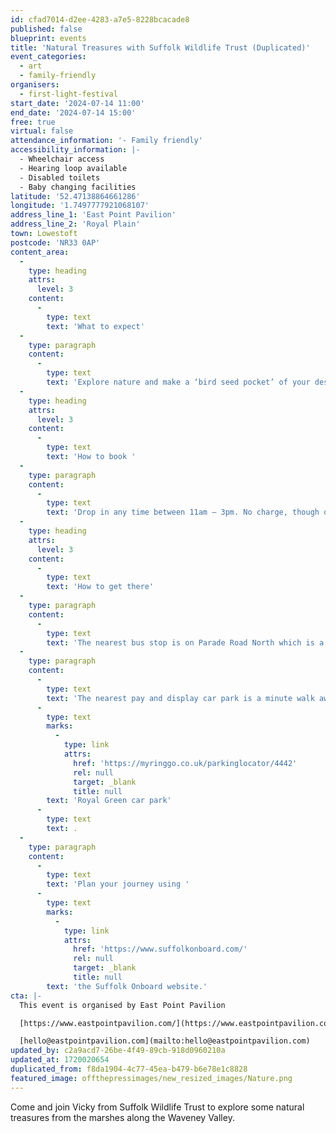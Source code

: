 ```yaml
---
id: cfad7014-d2ee-4283-a7e5-8228bcacade8
published: false
blueprint: events
title: 'Natural Treasures with Suffolk Wildlife Trust (Duplicated)'
event_categories:
  - art
  - family-friendly
organisers:
  - first-light-festival
start_date: '2024-07-14 11:00'
end_date: '2024-07-14 15:00'
free: true
virtual: false
attendance_information: '- Family friendly'
accessibility_information: |-
  - Wheelchair access
  - Hearing loop available
  - Disabled toilets
  - Baby changing facilities
latitude: '52.47138864661286'
longitude: '1.7497777921068107'
address_line_1: 'East Point Pavilion'
address_line_2: 'Royal Plain'
town: Lowestoft
postcode: 'NR33 0AP'
content_area:
  -
    type: heading
    attrs:
      level: 3
    content:
      -
        type: text
        text: 'What to expect'
  -
    type: paragraph
    content:
      -
        type: text
        text: 'Explore nature and make a ‘bird seed pocket’ of your design and fill it with seeds ready to feed the birds in your garden or local green space.'
  -
    type: heading
    attrs:
      level: 3
    content:
      -
        type: text
        text: 'How to book '
  -
    type: paragraph
    content:
      -
        type: text
        text: 'Drop in any time between 11am – 3pm. No charge, though donations are welcome.'
  -
    type: heading
    attrs:
      level: 3
    content:
      -
        type: text
        text: 'How to get there'
  -
    type: paragraph
    content:
      -
        type: text
        text: 'The nearest bus stop is on Parade Road North which is a three minute walk from East Point Pavilion. There is a selection of buses which connect us to the town centre for example, No X2, X22 and 109.'
  -
    type: paragraph
    content:
      -
        type: text
        text: 'The nearest pay and display car park is a minute walk away at '
      -
        type: text
        marks:
          -
            type: link
            attrs:
              href: 'https://myringgo.co.uk/parkinglocator/4442'
              rel: null
              target: _blank
              title: null
        text: 'Royal Green car park'
      -
        type: text
        text: .
  -
    type: paragraph
    content:
      -
        type: text
        text: 'Plan your journey using '
      -
        type: text
        marks:
          -
            type: link
            attrs:
              href: 'https://www.suffolkonboard.com/'
              rel: null
              target: _blank
              title: null
        text: 'the Suffolk Onboard website.'
cta: |-
  This event is organised by East Point Pavilion

  [https://www.eastpointpavilion.com/](https://www.eastpointpavilion.com/)

  [hello@eastpointpavilion.com](mailto:hello@eastpointpavilion.com)
updated_by: c2a9acd7-26be-4f49-89cb-918d0960210a
updated_at: 1720020654
duplicated_from: f8da1904-4c77-45ea-b479-b6e78e1c8828
featured_image: offthepressimages/new_resized_images/Nature.png
---
```

Come and join Vicky from Suffolk Wildlife Trust to explore some natural treasures from the marshes along the Waveney Valley.